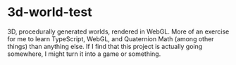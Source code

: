 # 3d-world-test
3D, procedurally generated worlds, rendered in WebGL. More of an exercise for me to learn TypeScript, WebGL, and Quaternion Math (among other things) than anything else. If I find that this project is actually going somewhere, I might turn it into a game or something.